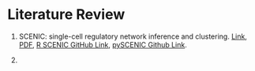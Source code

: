 # Literature Review

  1. SCENIC: single-cell regulatory network inference and clustering. 
[Link](https://www.nature.com/articles/nmeth.4463#ref9), 
[PDF](https://drive.google.com/open?id=1hVcLsGU51Pp3vfNXkrHDmfHww6Z3w-j9),
[R SCENIC GitHub Link](https://github.com/aertslab/SCENIC),
[pySCENIC Github Link](https://github.com/aertslab/pySCENIC).

  2. 
